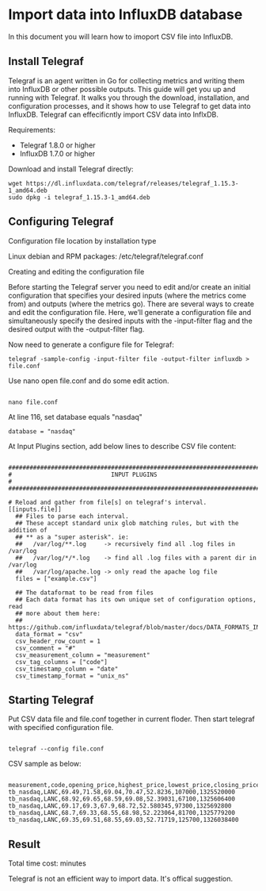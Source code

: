 # Import data into InfluxDB database

In this document you will learn how to imoport CSV file into InfluxDB.


## Install Telegraf

Telegraf is an agent written in Go for collecting metrics and writing them into InfluxDB or other possible outputs. This guide will get you up and running with Telegraf. It walks you through the download, installation, and configuration processes, and it shows how to use Telegraf to get data into InfluxDB. Telegraf can effecificntly import CSV data into InflxDB.

Requirements:

+ Telegraf 1.8.0 or higher
+ InfluxDB 1.7.0 or higher

Download and install Telegraf directly:

```shell
wget https://dl.influxdata.com/telegraf/releases/telegraf_1.15.3-1_amd64.deb
sudo dpkg -i telegraf_1.15.3-1_amd64.deb
```

## Configuring Telegraf

Configuration file location by installation type

Linux debian and RPM packages: /etc/telegraf/telegraf.conf

Creating and editing the configuration file

Before starting the Telegraf server you need to edit and/or create an initial configuration that specifies your desired inputs (where the metrics come from) and outputs (where the metrics go). There are several ways to create and edit the configuration file. Here, we’ll generate a configuration file and simultaneously specify the desired inputs with the -input-filter flag and the desired output with the -output-filter flag.

Now need to generate a configure file for Telegraf:

```shell
telegraf -sample-config -input-filter file -output-filter influxdb > file.conf
```

Use nano open file.conf and do some edit action.

```shell

nano file.conf

```
At line 116, set database equals "nasdaq"

```shell
database = "nasdaq"
```

At Input Plugins section, add below lines to describe CSV file content:

```shell

###############################################################################
#                            INPUT PLUGINS                                    #
###############################################################################

# Reload and gather from file[s] on telegraf's interval.
[[inputs.file]]
  ## Files to parse each interval.
  ## These accept standard unix glob matching rules, but with the addition of
  ## ** as a "super asterisk". ie:
  ##   /var/log/**.log     -> recursively find all .log files in /var/log
  ##   /var/log/*/*.log    -> find all .log files with a parent dir in /var/log
  ##   /var/log/apache.log -> only read the apache log file
  files = ["example.csv"]

  ## The dataformat to be read from files
  ## Each data format has its own unique set of configuration options, read
  ## more about them here:
  ## https://github.com/influxdata/telegraf/blob/master/docs/DATA_FORMATS_INPUT.md
  data_format = "csv"
  csv_header_row_count = 1
  csv_comment = "#"
  csv_measurement_column = "measurement"
  csv_tag_columns = ["code"]
  csv_timestamp_column = "date"
  csv_timestamp_format = "unix_ns"

```

## Starting Telegraf

Put CSV data file and file.conf together in current floder. Then start telegraf with specified configuration file.

```shell

telegraf --config file.conf

```

CSV sample as below:

```csv

measurement,code,opening_price,highest_price,lowest_price,closing_price,adjusted_closing_price,trade_volume,date
tb_nasdaq,LANC,69.49,71.58,69.04,70.47,52.8236,107000,1325520000
tb_nasdaq,LANC,68.92,69.65,68.59,69.08,52.39031,67100,1325606400
tb_nasdaq,LANC,69.17,69.3,67.9,68.72,52.580345,97300,1325692800
tb_nasdaq,LANC,68.7,69.33,68.55,68.98,52.223064,81700,1325779200
tb_nasdaq,LANC,69.35,69.51,68.55,69.03,52.71719,125700,1326038400

```

  ## Result

  Total time cost:  minutes

Telegraf is not an efficient way to import data. It's offical suggestion.
